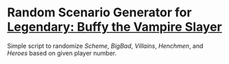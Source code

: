 Random Scenario Generator for [Legendary: Buffy the Vampire Slayer](https://boardgamegeek.com/boardgame/210290/legendary-buffy-vampire-slayer)
==============================================================================================================================================

Simple script to randomize _Scheme_, _BigBad_, _Villains_, _Henchmen_, and _Heroes_ based on given player number.
